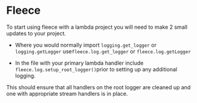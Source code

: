 # Fleece

To start using fleece with a lambda project you will need to make 2 small
updates to your project.

* Where you would normally import `logging.get_logger` or `logging.getLogger`
use`fleece.log.get_logger` or `fleece.log.getLogger`


* In the file with your primary lambda handler include
`fleece.log.setup_root_logger()`prior to setting up any additional logging.

This should ensure that all handlers on the root logger are cleaned up and one
with appropriate stream handlers is in place.